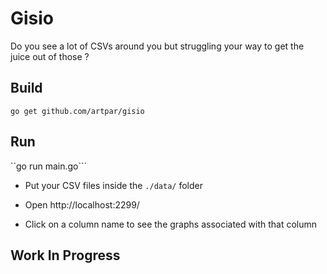 # Gisio

Do you see a lot of CSVs around you but struggling your way to get the juice out of those ?

## Build

```go get github.com/artpar/gisio```

## Run

``go run main.go```

- Put your CSV files inside the ```./data/``` folder
- Open http://localhost:2299/

- Click on a column name to see the graphs associated with that column

## Work In Progress
